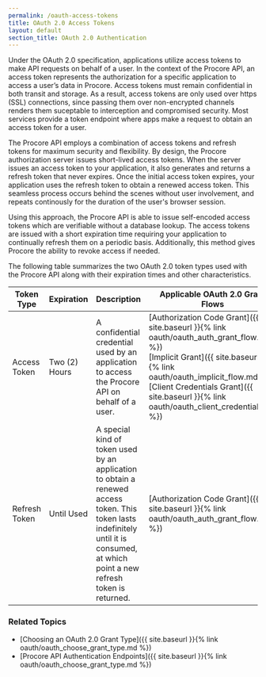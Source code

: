 ```yaml
---
permalink: /oauth-access-tokens
title: OAuth 2.0 Access Tokens
layout: default
section_title: OAuth 2.0 Authentication
---
```


Under the OAuth 2.0 specification, applications utilize access tokens to make API requests on behalf of a user.
In the context of the Procore API, an access token represents the authorization for a specific application to access a user’s data in Procore.
Access tokens must remain confidential in both transit and storage.
As a result, access tokens are only used over https (SSL) connections, since passing them over non-encrypted channels renders them suceptable to interception and compromised security.
Most services provide a token endpoint where apps make a request to obtain an access token for a user.

The Procore API employs a combination of access tokens and refresh tokens for maximum security and flexibility.
By design, the Procore authorization server issues short-lived access tokens.
When the server issues an access token to your application, it also generates and returns a refresh token that never expires.
Once the initial access token expires, your application uses the refresh token to obtain a renewed access token.
This seamless process occurs behind the scenes without user involvement, and repeats continously for the duration of the user's browser session.

Using this approach, the Procore API is able to issue self-encoded access tokens which are verifiable without a database lookup.
The access tokens are issued with a short expiration time requiring your application to continually refresh them on a periodic basis.
Additionally, this method gives Procore the ability to revoke access if needed.

The following table summarizes the two OAuth 2.0 token types used with the Procore API along with their expiration times and other characteristics.

| Token Type    | Expiration    | Description                                                                                                                                                                          |  Applicable OAuth 2.0 Grant Flows                                                                                                                                                                                                                               |
| ------------- | --------------|--------------------------------------------------------------------------------------------------------------------------------------------------------------------------------------|-----------------------------------------------------------------------------------------------------------------------------------------------------------------------------------------------------------------------------------------------------------------|
| Access Token  | Two (2) Hours | A confidential credential used by an application to access the Procore API on behalf of a user.                                                                                      | [Authorization Code Grant]({{ site.baseurl }}{% link oauth/oauth_auth_grant_flow.md %})<br>[Implicit Grant]({{ site.baseurl }}{% link oauth/oauth_implicit_flow.md %})<br>[Client Credentials Grant]({{ site.baseurl }}{% link oauth/oauth_client_credentials.md %}) |
| Refresh Token | Until Used    | A special kind of token used by an application to obtain a renewed access token. This token lasts indefinitely until it is consumed, at which point a new refresh token is returned. | [Authorization Code Grant]({{ site.baseurl }}{% link oauth/oauth_auth_grant_flow.md %})                                                                                                                                                                                 |

### Related Topics

- [Choosing an OAuth 2.0 Grant Type]({{ site.baseurl }}{% link oauth/oauth_choose_grant_type.md %})
- [Procore API Authentication Endpoints]({{ site.baseurl }}{% link oauth/oauth_choose_grant_type.md %})